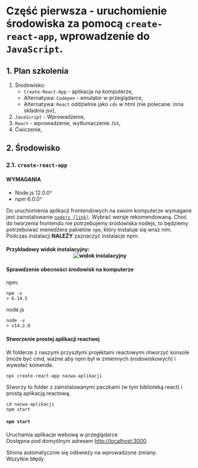 # Część pierwsza - uruchomienie środowiska za pomocą `create-react-app`, wprowadzenie do `JavaScript`.

## 1. Plan szkolenia
1. Środowisko:
    * `Create-React-App` - aplikacja na komputerze,
    * Alternatywa: `Codepen` - emulator w przeglądarce,
    * Alternatywa: `React` oddzielnie jako `cdn` w html (nie polecane: inna składnia jsx),
4. `JavaScript` - Wprowadzenie,
5. `React` - wprowadzenie, wytłumaczenie `JSX`,
6. Ćwiczenie,

## 2. Środowisko

### 2.1. `create-react-app`

#### **WYMAGANIA**</br>

* Node.js 12.0.0^
* npm 6.0.0^

Do uruchomienia aplikacji frontendowych na swoim komputerze wymagane jest zainstalowanie [`nodejs (link)`](https://nodejs.org/en/). Wybrać wersje rekomendowaną. Choć do tworzenia frontendu nie potrzebujemy środowiska nodejs, to będziemy potrzebować menedżera pakietów `npm`, który instaluje się wraz nim. Podczas instalacji **NALEŻY** zaznaczyć instalacje npm. 

#### Przykładowy widok instalacyjny: <div style="width:fit-content;margin:auto">![widok instalacyjny](https://3wga6448744j404mpt11pbx4-wpengine.netdna-ssl.com/wp-content/uploads/2015/01/installer.png "widok")</div>

#### Sprawdzenie obecności środowisk na komputerze

npm:
```
npm -v
> 6.14.5
```

node.js
```
node -v
> v14.2.0
```

#### **Stworzenie prostej aplikacji reactwej** 

W folderze z naszymi przyszłymi projektami reactowymi otworzyć konsole (może być cmd, ważne aby npm był w zmiennych środowiskowych) i wywołać komende.

```
npx create-react-app nazwa-aplikacji
```

Stworzy to folder z zainstalowanymi paczkami (w tym biblioteką react) i prostą aplikacją reactową.

```
cd nazwa-aplikacji
npm start
```


#### `npm start`

Uruchamia aplikacje webową w przeglądarce<br />
Dostępna pod domyślnym adresem [http://localhost:3000](http://localhost:3000).

Strona automatycznie się odświeży na wprowadzone zmiany.<br />
Wszytkie błędy.
